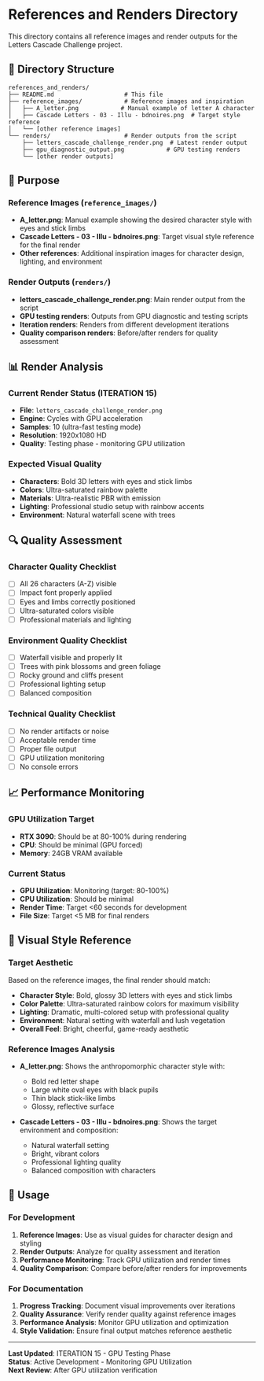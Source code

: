 # References and Renders Directory

This directory contains all reference images and render outputs for the Letters Cascade Challenge project.

## 📁 Directory Structure

```
references_and_renders/
├── README.md                    # This file
├── reference_images/            # Reference images and inspiration
│   ├── A_letter.png            # Manual example of letter A character
│   ├── Cascade Letters - 03 - Illu - bdnoires.png  # Target style reference
│   └── [other reference images]
└── renders/                     # Render outputs from the script
    ├── letters_cascade_challenge_render.png  # Latest render output
    ├── gpu_diagnostic_output.png            # GPU testing renders
    └── [other render outputs]
```

## 🎯 Purpose

### Reference Images (`reference_images/`)
- **A_letter.png**: Manual example showing the desired character style with eyes and stick limbs
- **Cascade Letters - 03 - Illu - bdnoires.png**: Target visual style reference for the final render
- **Other references**: Additional inspiration images for character design, lighting, and environment

### Render Outputs (`renders/`)
- **letters_cascade_challenge_render.png**: Main render output from the script
- **GPU testing renders**: Outputs from GPU diagnostic and testing scripts
- **Iteration renders**: Renders from different development iterations
- **Quality comparison renders**: Before/after renders for quality assessment

## 📊 Render Analysis

### Current Render Status (ITERATION 15)
- **File**: `letters_cascade_challenge_render.png`
- **Engine**: Cycles with GPU acceleration
- **Samples**: 10 (ultra-fast testing mode)
- **Resolution**: 1920x1080 HD
- **Quality**: Testing phase - monitoring GPU utilization

### Expected Visual Quality
- **Characters**: Bold 3D letters with eyes and stick limbs
- **Colors**: Ultra-saturated rainbow palette
- **Materials**: Ultra-realistic PBR with emission
- **Lighting**: Professional studio setup with rainbow accents
- **Environment**: Natural waterfall scene with trees

## 🔍 Quality Assessment

### Character Quality Checklist
- [ ] All 26 characters (A-Z) visible
- [ ] Impact font properly applied
- [ ] Eyes and limbs correctly positioned
- [ ] Ultra-saturated colors visible
- [ ] Professional materials and lighting

### Environment Quality Checklist
- [ ] Waterfall visible and properly lit
- [ ] Trees with pink blossoms and green foliage
- [ ] Rocky ground and cliffs present
- [ ] Professional lighting setup
- [ ] Balanced composition

### Technical Quality Checklist
- [ ] No render artifacts or noise
- [ ] Acceptable render time
- [ ] Proper file output
- [ ] GPU utilization monitoring
- [ ] No console errors

## 📈 Performance Monitoring

### GPU Utilization Target
- **RTX 3090**: Should be at 80-100% during rendering
- **CPU**: Should be minimal (GPU forced)
- **Memory**: 24GB VRAM available

### Current Status
- **GPU Utilization**: Monitoring (target: 80-100%)
- **CPU Utilization**: Should be minimal
- **Render Time**: Target <60 seconds for development
- **File Size**: Target <5 MB for final renders

## 🎨 Visual Style Reference

### Target Aesthetic
Based on the reference images, the final render should match:
- **Character Style**: Bold, glossy 3D letters with eyes and stick limbs
- **Color Palette**: Ultra-saturated rainbow colors for maximum visibility
- **Lighting**: Dramatic, multi-colored setup with professional quality
- **Environment**: Natural setting with waterfall and lush vegetation
- **Overall Feel**: Bright, cheerful, game-ready aesthetic

### Reference Images Analysis
- **A_letter.png**: Shows the anthropomorphic character style with:
  - Bold red letter shape
  - Large white oval eyes with black pupils
  - Thin black stick-like limbs
  - Glossy, reflective surface

- **Cascade Letters - 03 - Illu - bdnoires.png**: Shows the target environment and composition:
  - Natural waterfall setting
  - Bright, vibrant colors
  - Professional lighting quality
  - Balanced composition with characters

## 🔧 Usage

### For Development
1. **Reference Images**: Use as visual guides for character design and styling
2. **Render Outputs**: Analyze for quality assessment and iteration
3. **Performance Monitoring**: Track GPU utilization and render times
4. **Quality Comparison**: Compare before/after renders for improvements

### For Documentation
1. **Progress Tracking**: Document visual improvements over iterations
2. **Quality Assurance**: Verify render quality against reference images
3. **Performance Analysis**: Monitor GPU utilization and optimization
4. **Style Validation**: Ensure final output matches reference aesthetic

---

**Last Updated**: ITERATION 15 - GPU Testing Phase  
**Status**: Active Development - Monitoring GPU Utilization  
**Next Review**: After GPU utilization verification
